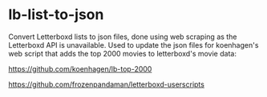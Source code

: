 # lb-list-to-json
Convert Letterboxd lists to json files, done using web scraping as the Letterboxd API is unavailable.
Used to update the json files for koenhagen's web script that adds the top 2000 movies to letterboxd's movie data:

https://github.com/koenhagen/lb-top-2000

https://github.com/frozenpandaman/letterboxd-userscripts
